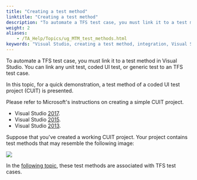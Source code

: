 ```yaml
--- 
title: "Creating a test method"
linktitle: "Creating a test method"
description: "To automate a TFS test case, you must link it to a test method in Visual Studio. You can link any unit test, coded UI test, or generic test to an TFS test case."
weight: 2
aliases: 
    - /TA_Help/Topics/ug_MTM_test_methods.html
keywords: "Visual Studio, creating a test method, integration, Visual Studio, creating a test method"
---
```


To automate a TFS test case, you must link it to a test method in Visual Studio. You can link any unit test, coded UI test, or generic test to an TFS test case.

In this topic, for a quick demonstration, a test method of a coded UI test project \(CUIT\) is presented.

Please refer to Microsoft's instructions on creating a simple CUIT project.

-   Visual Studio [2017](https://almvm.azurewebsites.net/labs/tfs/codedui/).
-   Visual Studio [2015](https://msdn.microsoft.com/en-us/library/dd286726.aspx#VerifyingCodeUsingCUITCreate).
-   Visual Studio [2013](https://msdn.microsoft.com/en-us/library/dd286726(v=vs.120).aspx).

Suppose that you've created a working CUIT project. Your project contains test methods that may resemble the following image:

![](/images/TA_Help/Images/MTM_test_methods.png)

In the [following topic](/user-guide/integration-with-third-party-tools/tfs-integration/on-premises-tfs-environment-configuration/installing-and-configuring-microsoft-components-for-on-premises-tfs/automating-a-test-case-in-mtm/associating-a-tfs-test-case-with-a-test-method), these test methods are associated with TFS test cases.




